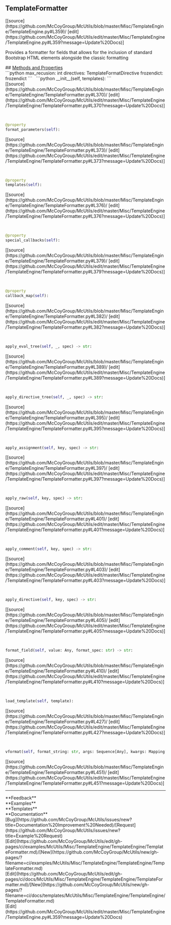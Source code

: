 ## <a id="McUtils.Misc.TemplateEngine.TemplateEngine.TemplateFormatter">TemplateFormatter</a> 

<div class="docs-source-link" markdown="1">
[[source](https://github.com/McCoyGroup/McUtils/blob/master/Misc/TemplateEngine/TemplateEngine.py#L359)/
[edit](https://github.com/McCoyGroup/McUtils/edit/master/Misc/TemplateEngine/TemplateEngine.py#L359?message=Update%20Docs)]
</div>

Provides a formatter for fields that allows for
the inclusion of standard Bootstrap HTML elements
alongside the classic formatting







<div class="collapsible-section">
 <div class="collapsible-section collapsible-section-header" markdown="1">
## <a class="collapse-link" data-toggle="collapse" href="#methods" markdown="1"> Methods and Properties</a> <a class="float-right" data-toggle="collapse" href="#methods"><i class="fa fa-chevron-down"></i></a>
 </div>
 <div class="collapsible-section collapsible-section-body collapse show" id="methods" markdown="1">
 ```python
max_recusion: int
directives: TemplateFormatDirective
frozendict: frozendict
```
<a id="McUtils.Misc.TemplateEngine.TemplateEngine.TemplateFormatter.__init__" class="docs-object-method">&nbsp;</a> 
```python
__init__(self, templates): 
```
<div class="docs-source-link" markdown="1">
[[source](https://github.com/McCoyGroup/McUtils/blob/master/Misc/TemplateEngine/TemplateEngine/TemplateFormatter.py#L370)/
[edit](https://github.com/McCoyGroup/McUtils/edit/master/Misc/TemplateEngine/TemplateEngine/TemplateFormatter.py#L370?message=Update%20Docs)]
</div>


<a id="McUtils.Misc.TemplateEngine.TemplateEngine.TemplateFormatter.format_parameters" class="docs-object-method">&nbsp;</a> 
```python
@property
format_parameters(self): 
```
<div class="docs-source-link" markdown="1">
[[source](https://github.com/McCoyGroup/McUtils/blob/master/Misc/TemplateEngine/TemplateEngine/TemplateFormatter.py#L373)/
[edit](https://github.com/McCoyGroup/McUtils/edit/master/Misc/TemplateEngine/TemplateEngine/TemplateFormatter.py#L373?message=Update%20Docs)]
</div>


<a id="McUtils.Misc.TemplateEngine.TemplateEngine.TemplateFormatter.templates" class="docs-object-method">&nbsp;</a> 
```python
@property
templates(self): 
```
<div class="docs-source-link" markdown="1">
[[source](https://github.com/McCoyGroup/McUtils/blob/master/Misc/TemplateEngine/TemplateEngine/TemplateFormatter.py#L376)/
[edit](https://github.com/McCoyGroup/McUtils/edit/master/Misc/TemplateEngine/TemplateEngine/TemplateFormatter.py#L376?message=Update%20Docs)]
</div>


<a id="McUtils.Misc.TemplateEngine.TemplateEngine.TemplateFormatter.special_callbacks" class="docs-object-method">&nbsp;</a> 
```python
@property
special_callbacks(self): 
```
<div class="docs-source-link" markdown="1">
[[source](https://github.com/McCoyGroup/McUtils/blob/master/Misc/TemplateEngine/TemplateEngine/TemplateFormatter.py#L379)/
[edit](https://github.com/McCoyGroup/McUtils/edit/master/Misc/TemplateEngine/TemplateEngine/TemplateFormatter.py#L379?message=Update%20Docs)]
</div>


<a id="McUtils.Misc.TemplateEngine.TemplateEngine.TemplateFormatter.callback_map" class="docs-object-method">&nbsp;</a> 
```python
@property
callback_map(self): 
```
<div class="docs-source-link" markdown="1">
[[source](https://github.com/McCoyGroup/McUtils/blob/master/Misc/TemplateEngine/TemplateEngine/TemplateFormatter.py#L382)/
[edit](https://github.com/McCoyGroup/McUtils/edit/master/Misc/TemplateEngine/TemplateEngine/TemplateFormatter.py#L382?message=Update%20Docs)]
</div>


<a id="McUtils.Misc.TemplateEngine.TemplateEngine.TemplateFormatter.apply_eval_tree" class="docs-object-method">&nbsp;</a> 
```python
apply_eval_tree(self, _, spec) -> str: 
```
<div class="docs-source-link" markdown="1">
[[source](https://github.com/McCoyGroup/McUtils/blob/master/Misc/TemplateEngine/TemplateEngine/TemplateFormatter.py#L389)/
[edit](https://github.com/McCoyGroup/McUtils/edit/master/Misc/TemplateEngine/TemplateEngine/TemplateFormatter.py#L389?message=Update%20Docs)]
</div>


<a id="McUtils.Misc.TemplateEngine.TemplateEngine.TemplateFormatter.apply_directive_tree" class="docs-object-method">&nbsp;</a> 
```python
apply_directive_tree(self, _, spec) -> str: 
```
<div class="docs-source-link" markdown="1">
[[source](https://github.com/McCoyGroup/McUtils/blob/master/Misc/TemplateEngine/TemplateEngine/TemplateFormatter.py#L395)/
[edit](https://github.com/McCoyGroup/McUtils/edit/master/Misc/TemplateEngine/TemplateEngine/TemplateFormatter.py#L395?message=Update%20Docs)]
</div>


<a id="McUtils.Misc.TemplateEngine.TemplateEngine.TemplateFormatter.apply_assignment" class="docs-object-method">&nbsp;</a> 
```python
apply_assignment(self, key, spec) -> str: 
```
<div class="docs-source-link" markdown="1">
[[source](https://github.com/McCoyGroup/McUtils/blob/master/Misc/TemplateEngine/TemplateEngine/TemplateFormatter.py#L397)/
[edit](https://github.com/McCoyGroup/McUtils/edit/master/Misc/TemplateEngine/TemplateEngine/TemplateFormatter.py#L397?message=Update%20Docs)]
</div>


<a id="McUtils.Misc.TemplateEngine.TemplateEngine.TemplateFormatter.apply_raw" class="docs-object-method">&nbsp;</a> 
```python
apply_raw(self, key, spec) -> str: 
```
<div class="docs-source-link" markdown="1">
[[source](https://github.com/McCoyGroup/McUtils/blob/master/Misc/TemplateEngine/TemplateEngine/TemplateFormatter.py#L401)/
[edit](https://github.com/McCoyGroup/McUtils/edit/master/Misc/TemplateEngine/TemplateEngine/TemplateFormatter.py#L401?message=Update%20Docs)]
</div>


<a id="McUtils.Misc.TemplateEngine.TemplateEngine.TemplateFormatter.apply_comment" class="docs-object-method">&nbsp;</a> 
```python
apply_comment(self, key, spec) -> str: 
```
<div class="docs-source-link" markdown="1">
[[source](https://github.com/McCoyGroup/McUtils/blob/master/Misc/TemplateEngine/TemplateEngine/TemplateFormatter.py#L403)/
[edit](https://github.com/McCoyGroup/McUtils/edit/master/Misc/TemplateEngine/TemplateEngine/TemplateFormatter.py#L403?message=Update%20Docs)]
</div>


<a id="McUtils.Misc.TemplateEngine.TemplateEngine.TemplateFormatter.apply_directive" class="docs-object-method">&nbsp;</a> 
```python
apply_directive(self, key, spec) -> str: 
```
<div class="docs-source-link" markdown="1">
[[source](https://github.com/McCoyGroup/McUtils/blob/master/Misc/TemplateEngine/TemplateEngine/TemplateFormatter.py#L405)/
[edit](https://github.com/McCoyGroup/McUtils/edit/master/Misc/TemplateEngine/TemplateEngine/TemplateFormatter.py#L405?message=Update%20Docs)]
</div>


<a id="McUtils.Misc.TemplateEngine.TemplateEngine.TemplateFormatter.format_field" class="docs-object-method">&nbsp;</a> 
```python
format_field(self, value: Any, format_spec: str) -> str: 
```
<div class="docs-source-link" markdown="1">
[[source](https://github.com/McCoyGroup/McUtils/blob/master/Misc/TemplateEngine/TemplateEngine/TemplateFormatter.py#L410)/
[edit](https://github.com/McCoyGroup/McUtils/edit/master/Misc/TemplateEngine/TemplateEngine/TemplateFormatter.py#L410?message=Update%20Docs)]
</div>


<a id="McUtils.Misc.TemplateEngine.TemplateEngine.TemplateFormatter.load_template" class="docs-object-method">&nbsp;</a> 
```python
load_template(self, template): 
```
<div class="docs-source-link" markdown="1">
[[source](https://github.com/McCoyGroup/McUtils/blob/master/Misc/TemplateEngine/TemplateEngine/TemplateFormatter.py#L427)/
[edit](https://github.com/McCoyGroup/McUtils/edit/master/Misc/TemplateEngine/TemplateEngine/TemplateFormatter.py#L427?message=Update%20Docs)]
</div>


<a id="McUtils.Misc.TemplateEngine.TemplateEngine.TemplateFormatter.vformat" class="docs-object-method">&nbsp;</a> 
```python
vformat(self, format_string: str, args: Sequence[Any], kwargs: Mapping[str, Any]): 
```
<div class="docs-source-link" markdown="1">
[[source](https://github.com/McCoyGroup/McUtils/blob/master/Misc/TemplateEngine/TemplateEngine/TemplateFormatter.py#L451)/
[edit](https://github.com/McCoyGroup/McUtils/edit/master/Misc/TemplateEngine/TemplateEngine/TemplateFormatter.py#L451?message=Update%20Docs)]
</div>
 </div>
</div>












---


<div markdown="1" class="text-secondary">
<div class="container">
  <div class="row">
   <div class="col" markdown="1">
**Feedback**   
</div>
   <div class="col" markdown="1">
**Examples**   
</div>
   <div class="col" markdown="1">
**Templates**   
</div>
   <div class="col" markdown="1">
**Documentation**   
</div>
   <div class="col" markdown="1">
   
</div>
   <div class="col" markdown="1">
   
</div>
   <div class="col" markdown="1">
   
</div>
</div>
  <div class="row">
   <div class="col" markdown="1">
[Bug](https://github.com/McCoyGroup/McUtils/issues/new?title=Documentation%20Improvement%20Needed)/[Request](https://github.com/McCoyGroup/McUtils/issues/new?title=Example%20Request)   
</div>
   <div class="col" markdown="1">
[Edit](https://github.com/McCoyGroup/McUtils/edit/gh-pages/ci/examples/McUtils/Misc/TemplateEngine/TemplateEngine/TemplateFormatter.md)/[New](https://github.com/McCoyGroup/McUtils/new/gh-pages/?filename=ci/examples/McUtils/Misc/TemplateEngine/TemplateEngine/TemplateFormatter.md)   
</div>
   <div class="col" markdown="1">
[Edit](https://github.com/McCoyGroup/McUtils/edit/gh-pages/ci/docs/McUtils/Misc/TemplateEngine/TemplateEngine/TemplateFormatter.md)/[New](https://github.com/McCoyGroup/McUtils/new/gh-pages/?filename=ci/docs/templates/McUtils/Misc/TemplateEngine/TemplateEngine/TemplateFormatter.md)   
</div>
   <div class="col" markdown="1">
[Edit](https://github.com/McCoyGroup/McUtils/edit/master/Misc/TemplateEngine/TemplateEngine.py#L359?message=Update%20Docs)   
</div>
   <div class="col" markdown="1">
   
</div>
   <div class="col" markdown="1">
   
</div>
   <div class="col" markdown="1">
   
</div>
</div>
</div>
</div>
